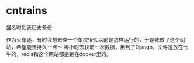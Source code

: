 cntrains
========

盛名时刻表历史备份

作为火车迷，有时会想去查一个车次很久以前是怎样运行的，于是我做了这个网站，希望能坚持久一点～
每小时去获取一次数据，用到了Django，文件是放在七牛的，redis和这个网站都是跑在docker里的。
